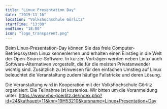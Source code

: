 ```yaml
---
title: "Linux Presentation Day"
date: "2019-11-16"
location: "Volkshochschule Görlitz"
startTime: "13:00"
endTime: "18:00"
icon: "logo_transparent.png"
---
```


Beim Linux-Presentation-Day können Sie das freie Computer-Betriebssystem Linux kennenlernen und erhalten einen Einstieg
in die Welt der Open-Source-Software. In kurzen Vorträgen werden neben Linux auch Software-Alternativen vorgestellt, die
für die meisten Privatanwender wichtig sind. Zusätzlich zu Hinweisen für den einfachen Umstieg auf Linux beleuchtet die
Veranstaltung zudem häufige Fallstricke und deren Lösung.

Die Veranstaltung wird in Kooperation mit der Volkshochschule Görlitz organisiert. Die Teilnahme ist kostenlos. 
Wir bitten um die Voranmeldung unter: https://www.vhs-goerlitz.de/index.php?id=24&kathaupt=11&knr=19H53210&kursname=Linux+Presentation+Day

